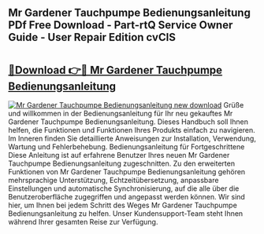 ## Mr Gardener Tauchpumpe Bedienungsanleitung PDf Free Download - Part-rtQ Service Owner Guide - User Repair Edition cvClS

# <h2><a href="http://df1ik6.blite.top/?on=Mr+Gardener+Tauchpumpe+Bedienungsanleitung">🔗Download 👉🔴 Mr Gardener Tauchpumpe Bedienungsanleitung</a></h2>

[![Mr Gardener Tauchpumpe Bedienungsanleitung new download](https://i.imgur.com/lujVjoI.png)](http://df1ik6.blite.top/?on=Mr+Gardener+Tauchpumpe+Bedienungsanleitung)
Grüße und willkommen in der Bedienungsanleitung für Ihr neu gekauftes Mr Gardener Tauchpumpe Bedienungsanleitung. Dieses Handbuch soll Ihnen helfen, die Funktionen und Funktionen Ihres Produkts einfach zu navigieren. Im Inneren finden Sie detaillierte Anweisungen zur Installation, Verwendung, Wartung und Fehlerbehebung. Bedienungsanleitung für Fortgeschrittene Diese Anleitung ist auf erfahrene Benutzer Ihres neuen Mr Gardener Tauchpumpe Bedienungsanleitung zugeschnitten. Zu den erweiterten Funktionen von Mr Gardener Tauchpumpe Bedienungsanleitung gehören mehrsprachige Unterstützung, Echtzeitübersetzung, anpassbare Einstellungen und automatische Synchronisierung, auf die alle über die Benutzeroberfläche zugegriffen und angepasst werden können. Wir sind hier, um Ihnen bei jedem Schritt des Weges Mr Gardener Tauchpumpe Bedienungsanleitung zu helfen. Unser Kundensupport-Team steht Ihnen während Ihrer gesamten Reise zur Verfügung.
